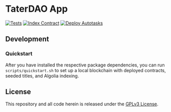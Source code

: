 # TaterDAO App

[![Tests](https://github.com/TaterDAO/app/actions/workflows/tests.yml/badge.svg)](https://github.com/TaterDAO/app/actions/workflows/tests.yml)
[![Index Contract](https://github.com/TaterDAO/app/actions/workflows/index-contracts.yml/badge.svg)](https://github.com/TaterDAO/app/actions/workflows/index-contracts.yml) [![Deploy Autotasks](https://github.com/TaterDAO/app/actions/workflows/deploy-autotasks.yml/badge.svg)](https://github.com/TaterDAO/app/actions/workflows/deploy-autotasks.yml)

## Development

### Quickstart

After you have installed the respective package dependencies, you can run `scripts/quickstart.sh` to set up a local blockchain with deployed contracts, seeded titles, and Algolia indexing.

## License

This repository and all code herein is released under the [GPLv3 License](docs/LICENSE.md).
